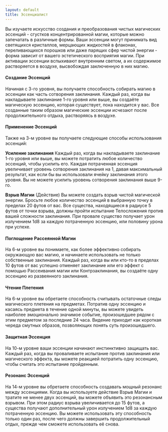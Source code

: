 ```yaml
---
layout: default
title: Эссенциалист
---
```


Вы изучаете искусство создания и преобразования чистых магических эссенций - сгустков концентрированной магии, которые можно запечатать в различные формы. Ваши эссенции могут принимать вид светящихся кристаллов, мерцающих жидкостей в флаконах, переливающихся порошков или даже парящих сфер чистой энергии - форма зависит от вашего эстетического восприятия магии. При активации эссенции вспыхивают внутренним светом, а их содержимое растворяется в воздухе, высвобождая заключенную в них магию.

#### Создание Эссенций
Начиная с 3-го уровня, вы получаете способность собирать магию в эссенции как часть сотворения заклинания. Каждый раз, когда вы накладываете заклинание 1-го уровня или выше, вы создаёте магическую эссенцию, которая существует, пока находится у вас. Все созданные таким образом магические эссенции исчезают после продолжительного отдыха, растворяясь в воздухе.

#### Применение Эссенций
Также на 3-м уровне вы получаете следующие способы использования эссенций:

**Усиление заклинания**
Каждый раз, когда вы накладываете заклинание 1-го уровня или выше, вы можете потратить любое количество эссенций, чтобы усилить его. Каждая потраченная эссенция увеличивает уровень сотворения заклинания на 1, давая максимальный результат, как если бы вы использовали ячейку заклинания этого уровня. Вы не можете усилить уровень сотворения заклинания выше 9-го.

**Взрыв Магии** (Действие)
Вы можете создать взрыв чистой магической энергии. Бросьте любое количество эссенций в выбранную точку в пределах 20 футов от вас.
Все существа, находящиеся в радиусе 5 футов от точки взрыва, должны пройти испытание Телосложения против вашей сложности заклинания. При провале существо получает урон излучением 1d8 за каждую потраченную эссенцию, или половину урона при успехе.

#### Поглощение Рассеянной Магии
На 6-м уровне вы понимаете, как более эффективно собирать окружающую вас магию, и начинаете использовать не только собственные заклинания. Каждый раз, когда вы или кто-то в пределах 10 футов от вас успешно отменяет заклинание или его эффект с помощью Рассеивания магии или Контрзаклинания, вы создаёте одну эссенцию из развеянного заклинания.

#### Чтение Плетения
На 6-м уровне вы обретаете способность считывать остаточные следы магического плетения на предметах. Потратив одну эссенцию и касаясь предмета в течение одной минуты, вы можете увидеть наиболее эмоционально значимое событие, произошедшее рядом с этим предметом за последние 24 часа. Видение приходит как короткая череда смутных образов, позволяющих понять суть произошедшего.

#### Защитная Эссенция
На 10-м уровне ваши эссенции начинают инстинктивно защищать вас. Каждый раз, когда вы проваливаете испытание против заклинания или магического эффекта, вы можете реакцией потратить одну эссенцию, чтобы считать это испытание пройденным.

#### Резонанс Эссенций
На 14-м уровне вы обретаете способность создавать мощный резонанс между эссенциями. Когда вы используете действие Взрыв Магии и тратите не менее двух эссенций, вы можете объявить это резонансным взрывом. При этом радиус взрыва увеличивается до 15 футов, а существа получают дополнительный урон излучением 1d8 за каждую потраченную эссенцию. Вы можете использовать эту способность только один раз, после чего должны завершить продолжительный отдых, прежде чем сможете использовать её снова.
